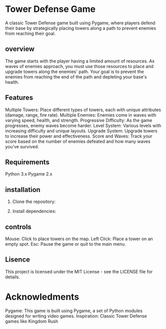 # Tower Defense Game

A classic Tower Defense game built using Pygame, where players defend their base by strategically placing towers along a path to prevent enemies from reaching their goal.

## overview

The game starts with the player having a limited amount of resources. As waves of enemies approach, you must use those resources to place and upgrade towers along the enemies' path. Your goal is to prevent the enemies from reaching the end of the path and depleting your base's health.

## Features

Multiple Towers: Place different types of towers, each with unique attributes (damage, range, fire rate).
Multiple Enemies: Enemies come in waves with varying speed, health, and strength.
Progressive Difficulty: As the game progresses, enemy waves become harder.
Level System: Various levels with increasing difficulty and unique layouts.
Upgrade System: Upgrade towers to increase their power and effectiveness.
Score and Waves: Track your score based on the number of enemies defeated and how many waves you've survived.

## Requirements

Python 3.x
Pygame 2.x

## installation

1. Clone the repository:

2. Install dependencies:

## controls

Mouse: Click to place towers on the map.
Left Click: Place a tower on an empty spot.
Esc: Pause the game or quit to the main menu.

## Lisence

This project is licensed under the MIT License - see the LICENSE file for details.

# Acknowledments

Pygame: This game is built using Pygame, a set of Python modules designed for writing video games.
Inspiration: Classic Tower Defense games like Kingdom Rush
